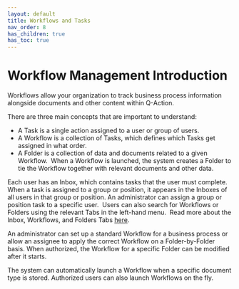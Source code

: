```yaml
---
layout: default
title: Workflows and Tasks
nav_order: 8
has_children: true
has_toc: true
---
```


# Workflow Management Introduction

Workflows allow your organization to track business process information alongside documents and other content within Q-Action.

There are three main concepts that are important to understand:

- A Task is a single action assigned to a user or group of users.
- A Workflow is a collection of Tasks, which defines which Tasks get assigned in what order.
- A Folder is a collection of data and documents related to a given Workflow.  When a Workflow is launched, the system creates a Folder to tie the Workflow together with relevant documents and other data.  

Each user has an Inbox, which contains tasks that the user must complete. When a task is assigned to a group or position, it appears in the Inboxes of all users in that group or position. An administrator can assign a group or position task to a specific user.  Users can also search for Workflows or Folders using the relevant Tabs in the left-hand menu.  Read more about the Inbox, Workflows, and Folders Tabs [here](https://qaprod.qflow.com/QAction_help//q-action_topics/Workflow_Tabs.htm).

An administrator can set up a standard Workflow for a business process or allow an assignee to apply the correct Workflow on a Folder-by-Folder basis. When authorized, the Workflow for a specific Folder can be modified after it starts.

The system can automatically launch a Workflow when a specific document type is stored. Authorized users can also launch Workflows on the fly.